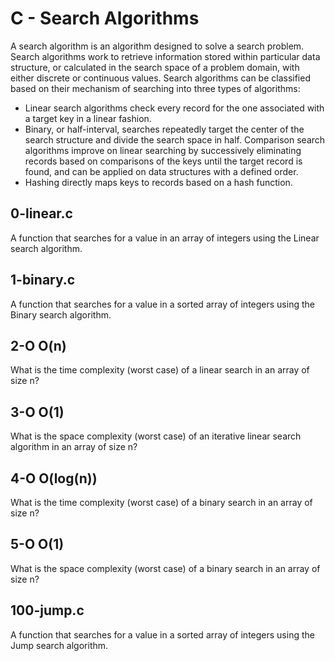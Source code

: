 # C - Search Algorithms
A search algorithm is an algorithm designed to solve a search problem. Search algorithms work to retrieve information stored within particular data structure, or calculated in the search space of a problem domain, with either discrete or continuous values.
Search algorithms can be classified based on their mechanism of searching into three types of algorithms:
* Linear search algorithms check every record for the one associated with a target key in a linear fashion.
*  Binary, or half-interval, searches repeatedly target the center of the search structure and divide the search space in half. Comparison search algorithms improve on linear searching by successively eliminating records based on comparisons of the keys until the target record is found, and can be applied on data structures with a defined order.
* Hashing directly maps keys to records based on a hash function.
## 0-linear.c
A  function that searches for a value in an array of integers using the Linear search algorithm.
## 1-binary.c
A function that searches for a value in a sorted array of integers using the Binary search algorithm.
## 2-O     O(n)
What is the time complexity (worst case) of a linear search in an array of size n?
## 3-O     O(1)
What is the space complexity (worst case) of an iterative linear search algorithm in an array of size n?
## 4-O     O(log(n))
What is the time complexity (worst case) of a binary search in an array of size n?
## 5-O     O(1)
What is the space complexity (worst case) of a binary search in an array of size n?
## 100-jump.c
A function that searches for a value in a sorted array of integers using the Jump search algorithm.
